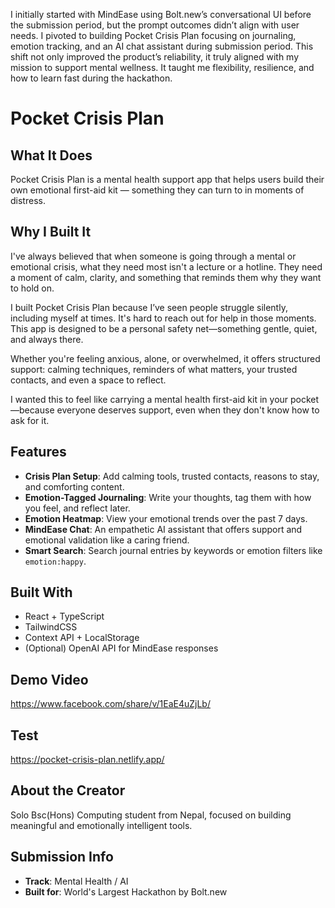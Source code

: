 I initially started with MindEase using Bolt.new’s conversational UI before the submission period, but the prompt outcomes didn’t align with user needs. I pivoted to building Pocket Crisis Plan focusing on journaling, emotion tracking, and an AI chat assistant during submission period. This shift not only improved the product’s reliability, it truly aligned with my mission to support mental wellness. It taught me flexibility, resilience, and how to learn fast during the hackathon.

# Pocket Crisis Plan

## What It Does
Pocket Crisis Plan is a mental health support app that helps users build their own emotional first-aid kit — something they can turn to in moments of distress.

## Why I Built It
I've always believed that when someone is going through a mental or emotional crisis, what they need most isn't a lecture or a hotline. They need a moment of calm, clarity, and something that reminds them why they want to hold on.

I built Pocket Crisis Plan because I’ve seen people struggle silently, including myself at times. It's hard to reach out for help in those moments. This app is designed to be a personal safety net—something gentle, quiet, and always there.

Whether you're feeling anxious, alone, or overwhelmed, it offers structured support: calming techniques, reminders of what matters, your trusted contacts, and even a space to reflect.

I wanted this to feel like carrying a mental health first-aid kit in your pocket—because everyone deserves support, even when they don't know how to ask for it.

## Features
- **Crisis Plan Setup**: Add calming tools, trusted contacts, reasons to stay, and comforting content.
- **Emotion-Tagged Journaling**: Write your thoughts, tag them with how you feel, and reflect later.
- **Emotion Heatmap**: View your emotional trends over the past 7 days.
- **MindEase Chat**: An empathetic AI assistant that offers support and emotional validation like a caring friend.
- **Smart Search**: Search journal entries by keywords or emotion filters like `emotion:happy`.

## Built With
- React + TypeScript
- TailwindCSS
- Context API + LocalStorage
- (Optional) OpenAI API for MindEase responses

## Demo Video
https://www.facebook.com/share/v/1EaE4uZjLb/

## Test
https://pocket-crisis-plan.netlify.app/

## About the Creator
Solo Bsc(Hons) Computing student from Nepal, focused on building meaningful and emotionally intelligent tools.

## Submission Info
- **Track**: Mental Health / AI
- **Built for**: World's Largest Hackathon by Bolt.new
